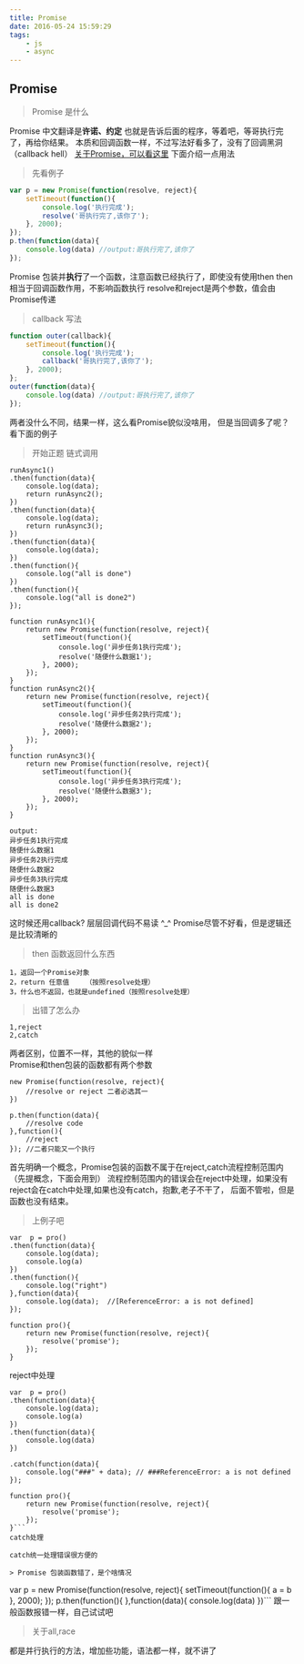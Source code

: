 ```yaml
---
title: Promise
date: 2016-05-24 15:59:29
tags:
	- js
	- async
---
```


## Promise

> Promise 是什么

Promise 中文翻译是**许诺、约定**
也就是告诉后面的程序，等着吧，等哥执行完了，再给你结果。
本质和回调函数一样，不过写法好看多了，没有了回调黑洞（callback hell）
[关于Promise，可以看这里](http://www.cnblogs.com/lvdabao/p/es6-promise-1.html)
下面介绍一点用法

>	先看例子

```js
var p = new Promise(function(resolve, reject){
    setTimeout(function(){
        console.log('执行完成');
        resolve('哥执行完了,该你了');
    }, 2000);
});
p.then(function(data){
	console.log(data) //output:哥执行完了,该你了
});
```
Promise 包装并**执行**了一个函数，注意函数已经执行了，即使没有使用then
then 相当于回调函数作用，不影响函数执行
resolve和reject是两个参数，值会由Promise传递
<!-- more -->

> callback 写法

```js
function outer(callback){
    setTimeout(function(){
        console.log('执行完成');
        callback('哥执行完了,该你了');
    }, 2000);
};
outer(function(data){
	console.log(data) //output:哥执行完了,该你了
});
```
两者没什么不同，结果一样，这么看Promise貌似没啥用，
但是当回调多了呢？看下面的例子

>	开始正题 链式调用

```
runAsync1()
.then(function(data){
    console.log(data);
    return runAsync2();
})
.then(function(data){
    console.log(data);
    return runAsync3();
})
.then(function(data){
    console.log(data);
})
.then(function(){
    console.log("all is done")
})
.then(function(){
    console.log("all is done2")
});

function runAsync1(){
    return new Promise(function(resolve, reject){
        setTimeout(function(){
            console.log('异步任务1执行完成');
            resolve('随便什么数据1');
        }, 2000);
    });            
}
function runAsync2(){
    return new Promise(function(resolve, reject){
        setTimeout(function(){
            console.log('异步任务2执行完成');
            resolve('随便什么数据2');
        }, 2000);
    });            
}
function runAsync3(){
    return new Promise(function(resolve, reject){
        setTimeout(function(){
            console.log('异步任务3执行完成');
            resolve('随便什么数据3');
        }, 2000);
    });           
}
```

```
output:
异步任务1执行完成
随便什么数据1
异步任务2执行完成
随便什么数据2
异步任务3执行完成
随便什么数据3
all is done
all is done2
```
这时候还用callback?
层层回调代码不易读 ^_^
Promise尽管不好看，但是逻辑还是比较清晰的

> then 函数返回什么东西

	1，返回一个Promise对象
	2，return 任意值	（按照resolve处理）
	3，什么也不返回，也就是undefined（按照resolve处理）

> 出错了怎么办

	1,reject
    2,catch
两者区别，位置不一样，其他的貌似一样   
Promise和then包装的函数都有两个参数
```
new Promise(function(resolve, reject){
    //resolve or reject 二者必选其一
})

p.then(function(data){
    //resolve code
},function(){
	//reject    
}); //二者只能又一个执行
```
首先明确一个概念，Promise包装的函数不属于在reject,catch流程控制范围内（先提概念，下面会用到）
流程控制范围内的错误会在reject中处理，如果没有reject会在catch中处理,如果也没有catch，抱歉,老子不干了，
后面不管啦，但是函数也没有结束。
>	上例子吧

```
var  p = pro()
.then(function(data){
    console.log(data);
    console.log(a)
})
.then(function(){
    console.log("right")
},function(data){
    console.log(data);  //[ReferenceError: a is not defined]
});

function pro(){
    return new Promise(function(resolve, reject){    
        resolve('promise');
    });            
}
```
reject中处理
```
var  p = pro()
.then(function(data){
    console.log(data);
    console.log(a)
})
.then(function(data){
    console.log(data)
})

.catch(function(data){
    console.log("###" + data); // ###ReferenceError: a is not defined
});

function pro(){
    return new Promise(function(resolve, reject){    
        resolve('promise');
    });            
}```
catch处理

catch统一处理错误很方便的
 
> Promise 包装函数错了，是个啥情况 

```
var p = new Promise(function(resolve, reject){
    setTimeout(function(){
       a = b
    }, 2000);
});
p.then(function(){
},function(data){
    console.log(data)
})```
跟一般函数报错一样，自己试试吧

>   关于all,race 

都是并行执行的方法，增加些功能，语法都一样，就不讲了